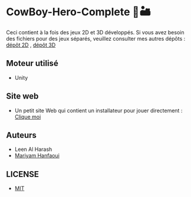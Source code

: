 # CowBoy-Hero-Complete 🤠🏜️
Ceci contient à la fois des jeux 2D et 3D développés. Si vous avez besoin des fichiers pour des jeux séparés, veuillez consulter mes autres dépôts : [dépôt 2D](https://github.com/LeenAlHarash/2D-CowBoy-Hero---game) , [dépôt 3D](https://github.com/LeenAlHarash/3D-CowBoy-Hero---game)

## Moteur utilisé
- Unity
  
## Site web
- Un petit site Web qui contient un installateur pour jouer directement : [Clique moi](https://hmariyam.itch.io/cowboy-hero)

## Auteurs
- Leen Al Harash
- [Mariyam Hanfaoui](https://github.com/hmariyam)

## LICENSE
- [MIT](https://choosealicense.com/licenses/mit/)
